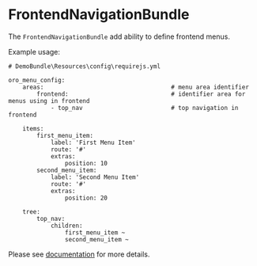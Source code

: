 FrontendNavigationBundle
===============

The `FrontendNavigationBundle` add ability to define frontend menus.

Example usage:

```
# DemoBundle\Resources\config\requirejs.yml

oro_menu_config:
    areas:                                    # menu area identifier
        frontend:                             # identifier area for menus using in frontend
            - top_nav                         # top navigation in frontend

    items:
        first_menu_item:
            label: 'First Menu Item'
            route: '#'
            extras:
                position: 10
        second_menu_item:
            label: 'Second Menu Item'
            route: '#'
            extras:
                position: 20

    tree:
        top_nav:
            children:
                first_menu_item ~
                second_menu_item ~
```

Please see [documentation](https://github.com/orocrm/platform/tree/master/src/Oro/Bundle/NavigationBundle/README.md) for more details.
